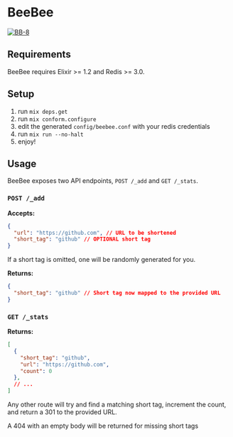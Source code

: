 # BeeBee

[![BB-8](http://vignette2.wikia.nocookie.net/starwars/images/6/63/BB-8thumbsup.png/revision/latest/scale-to-width-down/220?cb=20160402062321)](http://starwars.wikia.com/wiki/BB-8)

## Requirements

BeeBee requires Elixir >= 1.2 and Redis >= 3.0.

## Setup

1. run `mix deps.get`
2. run `mix conform.configure`
3. edit the generated `config/beebee.conf` with your redis credentials
4. run `mix run --no-halt`
5. enjoy!

## Usage

BeeBee exposes two API endpoints, `POST /_add` and `GET /_stats`.

### `POST /_add`

**Accepts:**

```json
{
  "url": "https://github.com", // URL to be shortened
  "short_tag": "github" // OPTIONAL short tag
}
```

If a short tag is omitted, one will be randomly generated for you.

**Returns:**

```json
{
  "short_tag": "github" // Short tag now mapped to the provided URL
}
```

### `GET /_stats`

**Returns:**

```json
[
  {
    "short_tag": "github",
    "url": "https://github.com",
    "count": 0
  },
  // ...
]
```

Any other route will try and find a matching short tag, increment the count, and
return a 301 to the provided URL.

A 404 with an empty body will be returned for missing short tags
